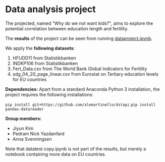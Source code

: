# Data analysis project

The projected, named "Why do we not want kids?", aims to explore the potential correlation between education length and fertility.

The **results** of the project can be seen from running [dataproject.ipynb](dataproject.ipynb).

We apply the **following datasets**:

1. HFUDD11 from Statistikbanken
2. INDKP106 from Statistikbanken
3. Fert_Data.csv from The World Bank Global Indicators for Fertility
4. sdg_04_20_page_linear.csv from Eurostat on Tertiary education levels for EU countries

**Dependencies:** Apart from a standard Anaconda Python 3 installation, the project requires the following installations:


``pip install git+https://github.com/alemartinello/dstapi``
``pip install pandas-datareader``



**Group members:**
- Jiyun Kim
- Pedram Nick Yazdanfard
- Anna Svenningsen

Note that datatest copy.ipynb is not part of the results, but merely a notebook containing more data on EU countries.